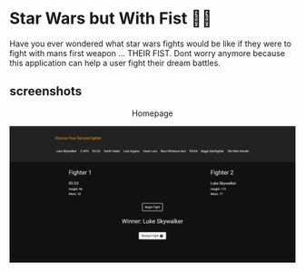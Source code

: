 # Star Wars but With Fist 🤜🏼

Have you ever wondered what star wars fights would be like if they were to fight with mans first weapon ... THEIR FIST.
Dont worry anymore because this application can help a user fight their dream battles.

## screenshots

<div align="center">
 <p>Homepage</p>
 <img src="public/images/fight.png">
</div>
